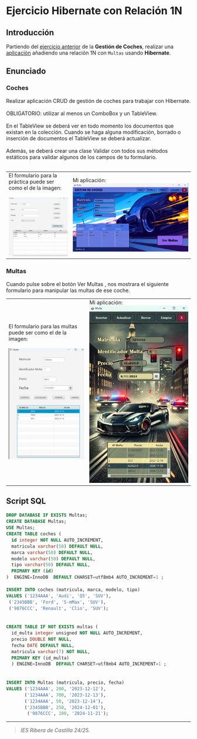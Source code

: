 # Ejercicio Hibernate con Relación 1N
## Introducción
Partiendo del <a href="https://github.com/estelaV9/AccesoADatos/tree/master/Tema4_MapeoObjetoRelacional_Hibernate/PracticaHibernate_CRUDCoches/EstelaDeVega_CrudCochesHibernate">ejercicio anterior</a> de la **Gestión de Coches**, realizar una <a href="https://github.com/estelaV9/AccesoADatos/tree/master/Tema4_MapeoObjetoRelacional_Hibernate/PracticaHibernate1N_CocheMulta/EstelaDeVega_CocheMultaHibernate">aplicación</a> añadiendo una relación 1N con `Multas` usando **Hibernate**.

## Enunciado
### Coches
Realizar aplicación CRUD de gestión de coches para trabajar con Hibernate. <br><br>
OBLIGATORIO: utilizar al menos un ComboBox y un TableView.<br><br>
En el TableView se deberá ver en todo momento los documentos que existan en la colección. Cuando se haga alguna modificación, borrado o inserción de documentos el TableView se deberá actualizar.<br><br>
Además, se deberá crear una clase Validar con todos sus métodos estáticos para validar algunos de los campos de tu formulario.<br><br>

<table>
  <tr>
    <td>
      El formulario para la práctica puede ser como el de la imagen: <br> <br> 
      <img src="myProjectFiles/vistaCoche.png" width="300"> 
    </td>
    <td>
      Mi aplicación:
      <img src="myProjectFiles/cochesVistaApp.png" widtg="300">
    </td>
  </tr>
</table>

### Multas
Cuando pulse sobre el botón Ver Multas , nos mostrara el siguiente formulario para manipular las multas de ese coche.

<table>
  <tr>
    <td>
      El formulario para las multas puede ser como el de la imagen: <br> <br> 
      <img src="myProjectFiles/vistaMultas.png" width="300">
    </td>
    <td>
      Mi aplicación:
      <img src="myProjectFiles/multasVistaApp.png" widtg="300">
    </td>
  </tr>
</table>


## Script SQL
```sql
DROP DATABASE IF EXISTS Multas;
CREATE DATABASE Multas;
USE Multas;
CREATE TABLE coches (
  id integer NOT NULL AUTO_INCREMENT,
  matricula varchar(50) DEFAULT NULL,
  marca varchar(50) DEFAULT NULL,
  modelo varchar(50) DEFAULT NULL,
  tipo varchar(50) DEFAULT NULL,
  PRIMARY KEY (id)
)  ENGINE=InnoDB  DEFAULT CHARSET=utf8mb4 AUTO_INCREMENT=1 ;

INSERT INTO coches (matricula, marca, modelo, tipo)
VALUES ('1234AAA', 'Audi', 'Q5', 'SUV'),
 ('2345BBB', 'Ford', 'S-mMax', 'SUV'),
 ('9876CCC', 'Renault', 'Clio', 'SUV');


CREATE TABLE IF NOT EXISTS multas (
  id_multa integer unsigned NOT NULL AUTO_INCREMENT,
  precio DOUBLE NOT NULL,
  fecha DATE DEFAULT NULL,
  matricula varchar(7) NOT NULL,
  PRIMARY KEY (id_multa)
  ) ENGINE=InnoDB  DEFAULT CHARSET=utf8mb4 AUTO_INCREMENT=1 ;


INSERT INTO Multas (matricula, precio, fecha)
VALUES ('1234AAA', 200, '2023-12-12'),
       ('1234AAA', 700, '2023-12-13'),
       ('1234AAA', 50, '2023-12-14'),
       ('2345BBB', 250, '2024-12-01'),
        ('9876CCC', 100, '2024-11-21');
```

---
>_IES Ribera de Castilla 24/25._
